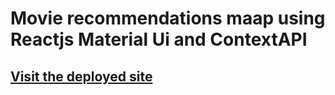 # Movie recommendations maap using Reactjs Material Ui and ContextAPI
## [Visit the deployed site](https://movie-app-punith.netlify.app)

